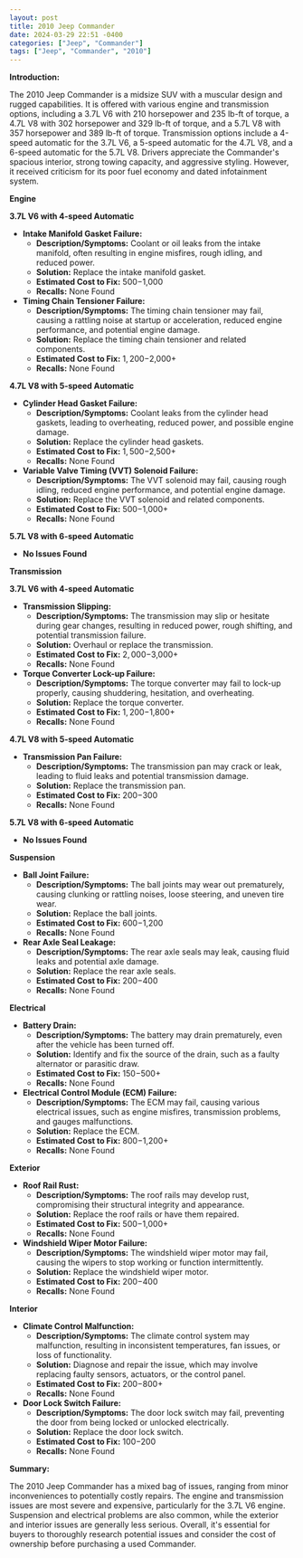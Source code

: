 ```yaml
---
layout: post
title: 2010 Jeep Commander
date: 2024-03-29 22:51 -0400
categories: ["Jeep", "Commander"]
tags: ["Jeep", "Commander", "2010"]
---
```

**Introduction:**

The 2010 Jeep Commander is a midsize SUV with a muscular design and rugged capabilities. It is offered with various engine and transmission options, including a 3.7L V6 with 210 horsepower and 235 lb-ft of torque, a 4.7L V8 with 302 horsepower and 329 lb-ft of torque, and a 5.7L V8 with 357 horsepower and 389 lb-ft of torque. Transmission options include a 4-speed automatic for the 3.7L V6, a 5-speed automatic for the 4.7L V8, and a 6-speed automatic for the 5.7L V8. Drivers appreciate the Commander's spacious interior, strong towing capacity, and aggressive styling. However, it received criticism for its poor fuel economy and dated infotainment system.

**Engine**

**3.7L V6 with 4-speed Automatic**

* **Intake Manifold Gasket Failure:**
    * **Description/Symptoms:** Coolant or oil leaks from the intake manifold, often resulting in engine misfires, rough idling, and reduced power.
    * **Solution:** Replace the intake manifold gasket.
    * **Estimated Cost to Fix:** $500-$1,000
    * **Recalls:** None Found
* **Timing Chain Tensioner Failure:**
    * **Description/Symptoms:** The timing chain tensioner may fail, causing a rattling noise at startup or acceleration, reduced engine performance, and potential engine damage.
    * **Solution:** Replace the timing chain tensioner and related components.
    * **Estimated Cost to Fix:** $1,200-$2,000+
    * **Recalls:** None Found

**4.7L V8 with 5-speed Automatic**

* **Cylinder Head Gasket Failure:**
    * **Description/Symptoms:** Coolant leaks from the cylinder head gaskets, leading to overheating, reduced power, and possible engine damage.
    * **Solution:** Replace the cylinder head gaskets.
    * **Estimated Cost to Fix:** $1,500-$2,500+
    * **Recalls:** None Found
* **Variable Valve Timing (VVT) Solenoid Failure:**
    * **Description/Symptoms:** The VVT solenoid may fail, causing rough idling, reduced engine performance, and potential engine damage.
    * **Solution:** Replace the VVT solenoid and related components.
    * **Estimated Cost to Fix:** $500-$1,000+
    * **Recalls:** None Found

**5.7L V8 with 6-speed Automatic**

* **No Issues Found**

**Transmission**

**3.7L V6 with 4-speed Automatic**

* **Transmission Slipping:**
    * **Description/Symptoms:** The transmission may slip or hesitate during gear changes, resulting in reduced power, rough shifting, and potential transmission failure.
    * **Solution:** Overhaul or replace the transmission.
    * **Estimated Cost to Fix:** $2,000-$3,000+
    * **Recalls:** None Found
* **Torque Converter Lock-up Failure:**
    * **Description/Symptoms:** The torque converter may fail to lock-up properly, causing shuddering, hesitation, and overheating.
    * **Solution:** Replace the torque converter.
    * **Estimated Cost to Fix:** $1,200-$1,800+
    * **Recalls:** None Found

**4.7L V8 with 5-speed Automatic**

* **Transmission Pan Failure:**
    * **Description/Symptoms:** The transmission pan may crack or leak, leading to fluid leaks and potential transmission damage.
    * **Solution:** Replace the transmission pan.
    * **Estimated Cost to Fix:** $200-$300
    * **Recalls:** None Found

**5.7L V8 with 6-speed Automatic**

* **No Issues Found**

**Suspension**

* **Ball Joint Failure:**
    * **Description/Symptoms:** The ball joints may wear out prematurely, causing clunking or rattling noises, loose steering, and uneven tire wear.
    * **Solution:** Replace the ball joints.
    * **Estimated Cost to Fix:** $600-$1,200
    * **Recalls:** None Found
* **Rear Axle Seal Leakage:**
    * **Description/Symptoms:** The rear axle seals may leak, causing fluid leaks and potential axle damage.
    * **Solution:** Replace the rear axle seals.
    * **Estimated Cost to Fix:** $200-$400
    * **Recalls:** None Found

**Electrical**

* **Battery Drain:**
    * **Description/Symptoms:** The battery may drain prematurely, even after the vehicle has been turned off.
    * **Solution:** Identify and fix the source of the drain, such as a faulty alternator or parasitic draw.
    * **Estimated Cost to Fix:** $150-$500+
    * **Recalls:** None Found
* **Electrical Control Module (ECM) Failure:**
    * **Description/Symptoms:** The ECM may fail, causing various electrical issues, such as engine misfires, transmission problems, and gauges malfunctions.
    * **Solution:** Replace the ECM.
    * **Estimated Cost to Fix:** $800-$1,200+
    * **Recalls:** None Found

**Exterior**

* **Roof Rail Rust:**
    * **Description/Symptoms:** The roof rails may develop rust, compromising their structural integrity and appearance.
    * **Solution:** Replace the roof rails or have them repaired.
    * **Estimated Cost to Fix:** $500-$1,000+
    * **Recalls:** None Found
* **Windshield Wiper Motor Failure:**
    * **Description/Symptoms:** The windshield wiper motor may fail, causing the wipers to stop working or function intermittently.
    * **Solution:** Replace the windshield wiper motor.
    * **Estimated Cost to Fix:** $200-$400
    * **Recalls:** None Found

**Interior**

* **Climate Control Malfunction:**
    * **Description/Symptoms:** The climate control system may malfunction, resulting in inconsistent temperatures, fan issues, or loss of functionality.
    * **Solution:** Diagnose and repair the issue, which may involve replacing faulty sensors, actuators, or the control panel.
    * **Estimated Cost to Fix:** $200-$800+
    * **Recalls:** None Found
* **Door Lock Switch Failure:**
    * **Description/Symptoms:** The door lock switch may fail, preventing the door from being locked or unlocked electrically.
    * **Solution:** Replace the door lock switch.
    * **Estimated Cost to Fix:** $100-$200
    * **Recalls:** None Found

**Summary:**

The 2010 Jeep Commander has a mixed bag of issues, ranging from minor inconveniences to potentially costly repairs. The engine and transmission issues are most severe and expensive, particularly for the 3.7L V6 engine. Suspension and electrical problems are also common, while the exterior and interior issues are generally less serious. Overall, it's essential for buyers to thoroughly research potential issues and consider the cost of ownership before purchasing a used Commander.
